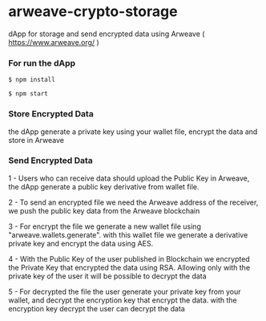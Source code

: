 # arweave-crypto-storage
dApp for storage and send encrypted data using Arweave ( https://www.arweave.org/ )

### For run the dApp
```
$ npm install
```
```
$ npm start
```


### Store Encrypted Data
the dApp generate a private key using your wallet file, encrypt the data and store in Arweave

### Send Encrypted Data
1 - Users who can receive data should upload the Public Key in Arweave, the dApp generate a public key derivative from wallet file.

2 - To send an encrypted file we need the Arweave address of the receiver, we push the public key data from the Arweave blockchain

3 - For encrypt the file we generate a new wallet file using "arweave.wallets.generate". with this wallet file we generate a derivative private key and encrypt the data using AES. 

4 - With the Public Key of the user published in Blockchain we encrypted the Private Key that encrypted the data using RSA. Allowing only with the private key of the user it will be possible to decrypt the data

5 - For decrypted the file the user generate your private key from your wallet, and decrypt the encryption key that encrypt the data. with the encryption key decrypt the user can decrypt the data
